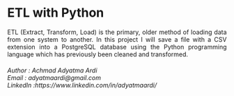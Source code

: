 # ETL with Python
<p align="justify" >
ETL (Extract, Transform, Load) is the primary, older method of loading data from one system to another. In this project I will save a file with a CSV extension into a PostgreSQL database using the Python programming language which has previously been cleaned and transformed.
</p>

<h6>
Author : Achmad Adyatma Ardi <br>
Email  : adyatmaardi@gmail.com <br>
LinkedIn :https://www.linkedin.com/in/adyatmaardi/ <br>
</h6>
